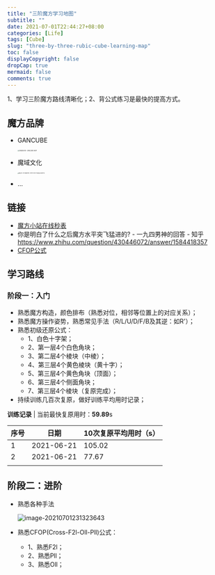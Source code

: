 ```yaml
---
title: "三阶魔方学习地图"
subtitle: ""
date: 2021-07-01T22:44:27+08:00
categories: [Life]
tags: [Cube]
slug: "three-by-three-rubic-cube-learning-map"
toc: false
displayCopyright: false
dropCap: true
mermaid: false
comments: true
---
```


1、学习三阶魔方路线清晰化；2、背公式练习是最快的提高方式。

<!--more-->

## 魔方品牌

- GANCUBE

  <img src="https://shop.gancube.com/wp-content/uploads/2019/12/356rs.png" alt="GAN356 RS – GANCUBE SHOP" style="zoom: 20%;" />

- 魔域文化

  <img src="https://lh3.googleusercontent.com/tRSYo0C5nxiYIN4o5D692krG5iOcw5NliHGuHvYUJlO_pkn6aM9zRQHXCJ1wprEB-RljOTXb1-p2LQfsBaXirqasPT4sdnHX=s1000-c" alt="魔域文化-2020威龍WRM | Cubers Shop HK 魔友扭計骰專門店" style="zoom:15%;" />

- ...

## 链接

- [魔方小站在线秒表](http://www.rubik.com.cn/stopwatch.htm)
- 你是明白了什么之后魔方水平突飞猛进的? - 一九四男神的回答 - 知乎 https://www.zhihu.com/question/430446072/answer/1584418357
- [CFOP公式](https://www.gancube.com/es/3x3x3-cfop-guide-of-gancube?lang=(English)%20zh)

## 学习路线

### 阶段一：入门

- 熟悉魔方构造，颜色排布（熟悉对位，相邻等位置上的对应关系）；
- 熟悉魔方操作姿势，熟悉常见手法（R/L/U/D/F/B及其逆：如R'）；
- 熟悉初级还原公式：
  - 1、白色十字架；
  - 2、第一层4个白色角块；
  - 3、第二层4个棱块（中棱）；
  - 4、第三层4个黄色棱块（黄十字）；
  - 5、第三层4个黄色角块（顶面）；
  - 6、第三层4个侧面角块；
  - 7、第三层4个棱块（复原完成）；
- 持续训练几百次复原，做好训练平均用时记录；

**训练记录** | 当前最快复原用时：**59.89**s

| 序号 | 日期       | 10次复原平均用时（s） |
| ---- | ---------- | --------------------- |
| 1    | 2021-06-21 | 105.02                |
| 2    | 2021-06-21 | 77.67                 |
|      |            |                       |

## 阶段二：进阶

- 熟悉各种手法

  ![image-20210701231323643](C:\Users\Owner\AppData\Roaming\Typora\typora-user-images\image-20210701231323643.png)

- 熟悉CFOP(Cross-F2l-Oll-Pll)公式：

  - 1、熟悉F2l；
  - 2、熟悉Pll；
  - 3、熟悉Oll；

